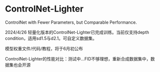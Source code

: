 # ControlNet-Lighter
ControlNet with Fewer Parameters, but Comparable Performance.

2024/4/26  轻量化版本的ControlNet-Lighter已完成训练。当前仅支持depth condition，适用sd1.5与d2.1。可自定义数据集。

模型权重文件/代码/教程，将于6月初公布

ControlNet-Lighter的性能对比：测试中...FID不够理想，重新合成数据集中，数据集也会开源

